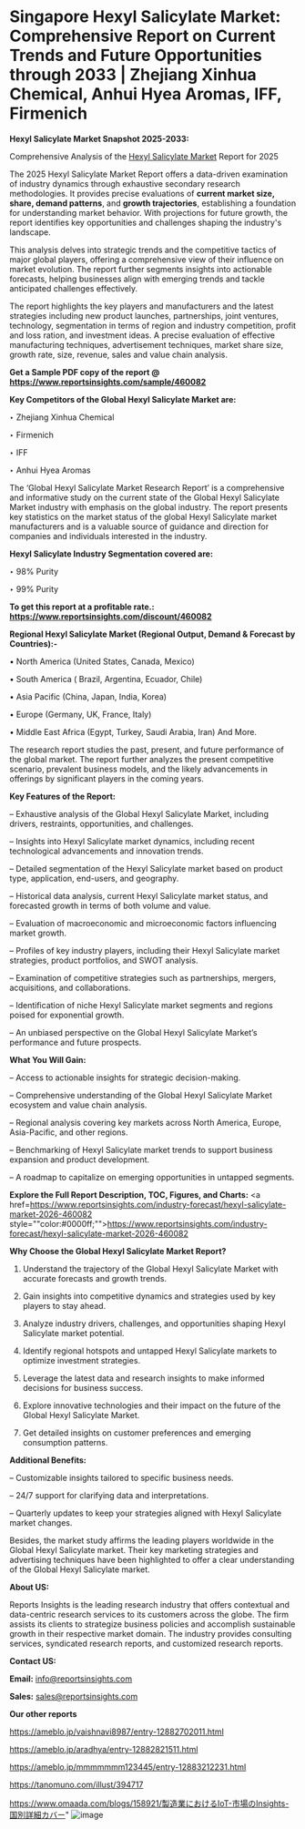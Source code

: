 # Singapore Hexyl Salicylate Market: Comprehensive Report on Current Trends and Future Opportunities through 2033 | Zhejiang Xinhua Chemical, Anhui Hyea Aromas, IFF, Firmenich

<strong>Hexyl Salicylate Market Snapshot 2025-2033:</strong>

Comprehensive Analysis of the <a href=https://www.reportsinsights.com/sample/460082>Hexyl Salicylate Market</a> Report for 2025

The 2025 Hexyl Salicylate Market Report offers a data-driven examination of industry dynamics through exhaustive secondary research methodologies. It provides precise evaluations of <strong>current market size, share, demand patterns</strong>, and <strong>growth trajectories</strong>, establishing a foundation for understanding market behavior. With projections for future growth, the report identifies key opportunities and challenges shaping the industry's landscape.

This analysis delves into strategic trends and the competitive tactics of major global players, offering a comprehensive view of their influence on market evolution. The report further segments insights into actionable forecasts, helping businesses align with emerging trends and tackle anticipated challenges effectively.

The report highlights the key players and manufacturers and the latest strategies including new product launches, partnerships, joint ventures, technology, segmentation in terms of region and industry competition, profit and loss ration, and investment ideas. A precise evaluation of effective manufacturing techniques, advertisement techniques, market share size, growth rate, size, revenue, sales and value chain analysis.

<strong>Get a Sample PDF copy of the report @ <a href=https://www.reportsinsights.com/sample/460082 style=color:#0000ff;>https://www.reportsinsights.com/sample/460082</a></strong>

<strong>Key Competitors of the Global Hexyl Salicylate Market are:</strong>

‣ Zhejiang Xinhua Chemical

‣ Firmenich

‣ IFF

‣ Anhui Hyea Aromas

The ‘Global Hexyl Salicylate Market Research Report’ is a comprehensive and informative study on the current state of the Global Hexyl Salicylate Market industry with emphasis on the global industry. The report presents key statistics on the market status of the global Hexyl Salicylate market manufacturers and is a valuable source of guidance and direction for companies and individuals interested in the industry.

<strong>Hexyl Salicylate Industry Segmentation covered are:</strong>

‣ 98% Purity

‣ 99% Purity

<strong>To get this report at a profitable rate.: <a href=https://www.reportsinsights.com/discount/460082 style=color:#0000ff;>https://www.reportsinsights.com/discount/460082</a></strong>

<strong>Regional Hexyl Salicylate Market (Regional Output, Demand &amp; Forecast by Countries):-</strong>

• North America (United States, Canada, Mexico)

• South America ( Brazil, Argentina, Ecuador, Chile)

• Asia Pacific (China, Japan, India, Korea)

• Europe (Germany, UK, France, Italy)

• Middle East Africa (Egypt, Turkey, Saudi Arabia, Iran) And More.

The research report studies the past, present, and future performance of the global market. The report further analyzes the present competitive scenario, prevalent business models, and the likely advancements in offerings by significant players in the coming years.

<strong>Key Features of the Report:</strong>

– Exhaustive analysis of the Global Hexyl Salicylate Market, including drivers, restraints, opportunities, and challenges.

– Insights into Hexyl Salicylate market dynamics, including recent technological advancements and innovation trends.

– Detailed segmentation of the Hexyl Salicylate market based on product type, application, end-users, and geography.

– Historical data analysis, current Hexyl Salicylate market status, and forecasted growth in terms of both volume and value.

– Evaluation of macroeconomic and microeconomic factors influencing market growth.

– Profiles of key industry players, including their Hexyl Salicylate market strategies, product portfolios, and SWOT analysis.

– Examination of competitive strategies such as partnerships, mergers, acquisitions, and collaborations.

– Identification of niche Hexyl Salicylate market segments and regions poised for exponential growth.

– An unbiased perspective on the Global Hexyl Salicylate Market’s performance and future prospects.

<strong>What You Will Gain:</strong>

– Access to actionable insights for strategic decision-making.

– Comprehensive understanding of the Global Hexyl Salicylate Market ecosystem and value chain analysis.

– Regional analysis covering key markets across North America, Europe, Asia-Pacific, and other regions.

– Benchmarking of Hexyl Salicylate market trends to support business expansion and product development.

– A roadmap to capitalize on emerging opportunities in untapped segments.

<strong>Explore the Full Report Description, TOC, Figures, and Charts:</strong>
<a href=https://www.reportsinsights.com/industry-forecast/hexyl-salicylate-market-2026-460082 style=""color:#0000ff;"">https://www.reportsinsights.com/industry-forecast/hexyl-salicylate-market-2026-460082</a>

<strong>Why Choose the Global Hexyl Salicylate Market Report?</strong>

1. Understand the trajectory of the Global Hexyl Salicylate Market with accurate forecasts and growth trends.

2. Gain insights into competitive dynamics and strategies used by key players to stay ahead.

3. Analyze industry drivers, challenges, and opportunities shaping Hexyl Salicylate market potential.

4. Identify regional hotspots and untapped Hexyl Salicylate markets to optimize investment strategies.

5. Leverage the latest data and research insights to make informed decisions for business success.

6. Explore innovative technologies and their impact on the future of the Global Hexyl Salicylate Market.

7. Get detailed insights on customer preferences and emerging consumption patterns.

<strong>Additional Benefits:</strong>

– Customizable insights tailored to specific business needs.

– 24/7 support for clarifying data and interpretations.

– Quarterly updates to keep your strategies aligned with Hexyl Salicylate market changes.

Besides, the market study affirms the leading players worldwide in the Global Hexyl Salicylate market. Their key marketing strategies and advertising techniques have been highlighted to offer a clear understanding of the Global Hexyl Salicylate market.

<strong><strong>About US</strong>:</strong>

Reports Insights is the leading research industry that offers contextual and data-centric research services to its customers across the globe. The firm assists its clients to strategize business policies and accomplish sustainable growth in their respective market domain. The industry provides consulting services, syndicated research reports, and customized research reports.

<strong>Contact US:</strong>

<p class=><b>Email:</b> <a href=mailto:info@reportsinsights.com>info@reportsinsights.com</a></p>
<p class=><b>Sales:</b> <a href=mailto:sales@reportsinsights.com>sales@reportsinsights.com</a></p>

<strong>Our other reports</strong>

<a href=https://ameblo.jp/vaishnavi8987/entry-12882702011.html>https://ameblo.jp/vaishnavi8987/entry-12882702011.html</a>

<a href=https://ameblo.jp/aradhya/entry-12882821511.html>https://ameblo.jp/aradhya/entry-12882821511.html</a>

<a href=https://ameblo.jp/mmmmmmm123445/entry-12883212231.html>https://ameblo.jp/mmmmmmm123445/entry-12883212231.html</a>

<a href=https://tanomuno.com/illust/394717>https://tanomuno.com/illust/394717</a>

<a href=https://www.omaada.com/blogs/158921/製造業におけるIoT-市場のInsights-国別詳細カバー>https://www.omaada.com/blogs/158921/製造業におけるIoT-市場のInsights-国別詳細カバー</a>"
![image](https://github.com/user-attachments/assets/06419463-1d7e-47c9-aa34-f5e4fcde6273)

